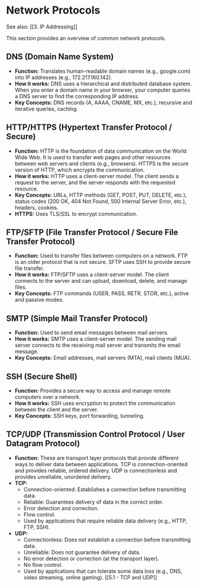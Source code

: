 # Network Protocols

See also: [[3. IP Addressing]]

This section provides an overview of common network protocols.

## DNS (Domain Name System)

*   **Function:** Translates human-readable domain names (e.g., google.com) into IP addresses (e.g., 172.217.160.142).
*   **How it works:** DNS uses a hierarchical and distributed database system. When you enter a domain name in your browser, your computer queries a DNS server to find the corresponding IP address.
*   **Key Concepts:** DNS records (A, AAAA, CNAME, MX, etc.), recursive and iterative queries, caching.

## HTTP/HTTPS (Hypertext Transfer Protocol / Secure)

*   **Function:** HTTP is the foundation of data communication on the World Wide Web. It is used to transfer web pages and other resources between web servers and clients (e.g., browsers). HTTPS is the secure version of HTTP, which encrypts the communication.
*   **How it works:** HTTP uses a client-server model. The client sends a request to the server, and the server responds with the requested resource.
*   **Key Concepts:** URLs, HTTP methods (GET, POST, PUT, DELETE, etc.), status codes (200 OK, 404 Not Found, 500 Internal Server Error, etc.), headers, cookies.
* **HTTPS:** Uses TLS/SSL to encrypt communication.

## FTP/SFTP (File Transfer Protocol / Secure File Transfer Protocol)

*   **Function:** Used to transfer files between computers on a network. FTP is an older protocol that is not secure. SFTP uses SSH to provide secure file transfer.
*   **How it works:** FTP/SFTP uses a client-server model. The client connects to the server and can upload, download, delete, and manage files.
*   **Key Concepts:** FTP commands (USER, PASS, RETR, STOR, etc.), active and passive modes.

## SMTP (Simple Mail Transfer Protocol)

*   **Function:** Used to send email messages between mail servers.
*   **How it works:** SMTP uses a client-server model. The sending mail server connects to the receiving mail server and transmits the email message.
*   **Key Concepts:** Email addresses, mail servers (MTA), mail clients (MUA).

## SSH (Secure Shell)

*   **Function:** Provides a secure way to access and manage remote computers over a network.
*   **How it works:** SSH uses encryption to protect the communication between the client and the server.
*   **Key Concepts:** SSH keys, port forwarding, tunneling.

## TCP/UDP (Transmission Control Protocol / User Datagram Protocol)

*   **Function:** These are transport layer protocols that provide different ways to deliver data between applications. TCP is connection-oriented and provides reliable, ordered delivery. UDP is connectionless and provides unreliable, unordered delivery.
*   **TCP:**
    *   Connection-oriented: Establishes a connection before transmitting data.
    *   Reliable: Guarantees delivery of data in the correct order.
    *   Error detection and correction.
    *   Flow control.
    *   Used by applications that require reliable data delivery (e.g., HTTP, FTP, SSH).
*   **UDP:**
    *   Connectionless: Does not establish a connection before transmitting data.
    *   Unreliable: Does not guarantee delivery of data.
    *   No error detection or correction (at the transport layer).
    *   No flow control.
    *   Used by applications that can tolerate some data loss (e.g., DNS, video streaming, online gaming).
[[5.1 - TCP and UDP]]